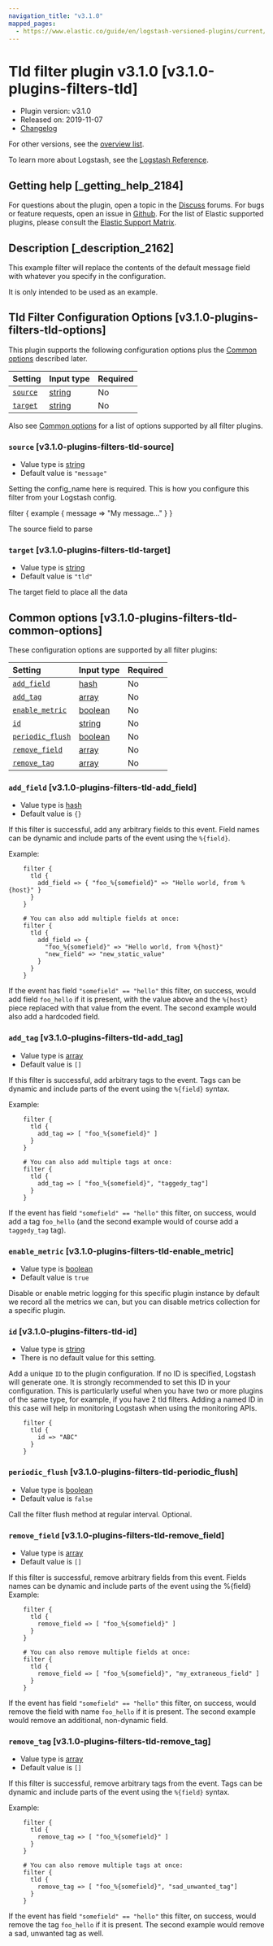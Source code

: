 ```yaml
---
navigation_title: "v3.1.0"
mapped_pages:
  - https://www.elastic.co/guide/en/logstash-versioned-plugins/current/v3.1.0-plugins-filters-tld.html
---
```


# Tld filter plugin v3.1.0 [v3.1.0-plugins-filters-tld]

* Plugin version: v3.1.0
* Released on: 2019-11-07
* [Changelog](https://github.com/logstash-plugins/logstash-filter-tld/blob/v3.1.0/CHANGELOG.md)

For other versions, see the [overview list](filter-tld-index.md).

To learn more about Logstash, see the [Logstash Reference](https://www.elastic.co/guide/en/logstash/current/index.html).

## Getting help [_getting_help_2184]

For questions about the plugin, open a topic in the [Discuss](http://discuss.elastic.co) forums. For bugs or feature requests, open an issue in [Github](https://github.com/logstash-plugins/logstash-filter-tld). For the list of Elastic supported plugins, please consult the [Elastic Support Matrix](https://www.elastic.co/support/matrix#matrix_logstash_plugins).

## Description [_description_2162]

This example filter will replace the contents of the default message field with whatever you specify in the configuration.

It is only intended to be used as an example.

## Tld Filter Configuration Options [v3.1.0-plugins-filters-tld-options]

This plugin supports the following configuration options plus the [Common options](v3-1-0-plugins-filters-tld.md#v3.1.0-plugins-filters-tld-common-options) described later.

| Setting | Input type | Required |
| :- | :- | :- |
| [`source`](v3-1-0-plugins-filters-tld.md#v3.1.0-plugins-filters-tld-source) | [string](/lsr/value-types.md#string) | No |
| [`target`](v3-1-0-plugins-filters-tld.md#v3.1.0-plugins-filters-tld-target) | [string](/lsr/value-types.md#string) | No |

Also see [Common options](v3-1-0-plugins-filters-tld.md#v3.1.0-plugins-filters-tld-common-options) for a list of options supported by all filter plugins.

### `source` [v3.1.0-plugins-filters-tld-source]

* Value type is [string](/lsr/value-types.md#string)
* Default value is `"message"`

Setting the config\_name here is required. This is how you configure this filter from your Logstash config.

filter { example { message ⇒ "My message…" } }

The source field to parse

### `target` [v3.1.0-plugins-filters-tld-target]

* Value type is [string](/lsr/value-types.md#string)
* Default value is `"tld"`

The target field to place all the data

## Common options [v3.1.0-plugins-filters-tld-common-options]

These configuration options are supported by all filter plugins:

| Setting | Input type | Required |
| :- | :- | :- |
| [`add_field`](v3-1-0-plugins-filters-tld.md#v3.1.0-plugins-filters-tld-add_field) | [hash](/lsr/value-types.md#hash) | No |
| [`add_tag`](v3-1-0-plugins-filters-tld.md#v3.1.0-plugins-filters-tld-add_tag) | [array](/lsr/value-types.md#array) | No |
| [`enable_metric`](v3-1-0-plugins-filters-tld.md#v3.1.0-plugins-filters-tld-enable_metric) | [boolean](/lsr/value-types.md#boolean) | No |
| [`id`](v3-1-0-plugins-filters-tld.md#v3.1.0-plugins-filters-tld-id) | [string](/lsr/value-types.md#string) | No |
| [`periodic_flush`](v3-1-0-plugins-filters-tld.md#v3.1.0-plugins-filters-tld-periodic_flush) | [boolean](/lsr/value-types.md#boolean) | No |
| [`remove_field`](v3-1-0-plugins-filters-tld.md#v3.1.0-plugins-filters-tld-remove_field) | [array](/lsr/value-types.md#array) | No |
| [`remove_tag`](v3-1-0-plugins-filters-tld.md#v3.1.0-plugins-filters-tld-remove_tag) | [array](/lsr/value-types.md#array) | No |

### `add_field` [v3.1.0-plugins-filters-tld-add_field]

* Value type is [hash](/lsr/value-types.md#hash)
* Default value is `{}`

If this filter is successful, add any arbitrary fields to this event. Field names can be dynamic and include parts of the event using the `%{field}`.

Example:

```
    filter {
      tld {
        add_field => { "foo_%{somefield}" => "Hello world, from %{host}" }
      }
    }
```

```
    # You can also add multiple fields at once:
    filter {
      tld {
        add_field => {
          "foo_%{somefield}" => "Hello world, from %{host}"
          "new_field" => "new_static_value"
        }
      }
    }
```

If the event has field `"somefield" == "hello"` this filter, on success, would add field `foo_hello` if it is present, with the value above and the `%{host}` piece replaced with that value from the event. The second example would also add a hardcoded field.

### `add_tag` [v3.1.0-plugins-filters-tld-add_tag]

* Value type is [array](/lsr/value-types.md#array)
* Default value is `[]`

If this filter is successful, add arbitrary tags to the event. Tags can be dynamic and include parts of the event using the `%{field}` syntax.

Example:

```
    filter {
      tld {
        add_tag => [ "foo_%{somefield}" ]
      }
    }
```

```
    # You can also add multiple tags at once:
    filter {
      tld {
        add_tag => [ "foo_%{somefield}", "taggedy_tag"]
      }
    }
```

If the event has field `"somefield" == "hello"` this filter, on success, would add a tag `foo_hello` (and the second example would of course add a `taggedy_tag` tag).

### `enable_metric` [v3.1.0-plugins-filters-tld-enable_metric]

* Value type is [boolean](/lsr/value-types.md#boolean)
* Default value is `true`

Disable or enable metric logging for this specific plugin instance by default we record all the metrics we can, but you can disable metrics collection for a specific plugin.

### `id` [v3.1.0-plugins-filters-tld-id]

* Value type is [string](/lsr/value-types.md#string)
* There is no default value for this setting.

Add a unique `ID` to the plugin configuration. If no ID is specified, Logstash will generate one. It is strongly recommended to set this ID in your configuration. This is particularly useful when you have two or more plugins of the same type, for example, if you have 2 tld filters. Adding a named ID in this case will help in monitoring Logstash when using the monitoring APIs.

```
    filter {
      tld {
        id => "ABC"
      }
    }
```

### `periodic_flush` [v3.1.0-plugins-filters-tld-periodic_flush]

* Value type is [boolean](/lsr/value-types.md#boolean)
* Default value is `false`

Call the filter flush method at regular interval. Optional.

### `remove_field` [v3.1.0-plugins-filters-tld-remove_field]

* Value type is [array](/lsr/value-types.md#array)
* Default value is `[]`

If this filter is successful, remove arbitrary fields from this event. Fields names can be dynamic and include parts of the event using the %{field} Example:

```
    filter {
      tld {
        remove_field => [ "foo_%{somefield}" ]
      }
    }
```

```
    # You can also remove multiple fields at once:
    filter {
      tld {
        remove_field => [ "foo_%{somefield}", "my_extraneous_field" ]
      }
    }
```

If the event has field `"somefield" == "hello"` this filter, on success, would remove the field with name `foo_hello` if it is present. The second example would remove an additional, non-dynamic field.

### `remove_tag` [v3.1.0-plugins-filters-tld-remove_tag]

* Value type is [array](/lsr/value-types.md#array)
* Default value is `[]`

If this filter is successful, remove arbitrary tags from the event. Tags can be dynamic and include parts of the event using the `%{field}` syntax.

Example:

```
    filter {
      tld {
        remove_tag => [ "foo_%{somefield}" ]
      }
    }
```

```
    # You can also remove multiple tags at once:
    filter {
      tld {
        remove_tag => [ "foo_%{somefield}", "sad_unwanted_tag"]
      }
    }
```

If the event has field `"somefield" == "hello"` this filter, on success, would remove the tag `foo_hello` if it is present. The second example would remove a sad, unwanted tag as well.
